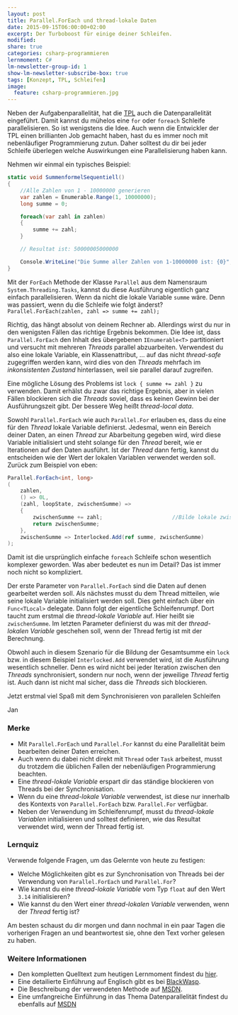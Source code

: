 ```yaml
---
layout: post
title: Parallel.ForEach und thread-lokale Daten
date: 2015-09-15T06:00:00+02:00
excerpt: Der Turboboost für einige deiner Schleifen.
modified:
share: true
categories: csharp-programmieren
lernmoment: C#
lm-newsletter-group-id: 1
show-lm-newsletter-subscribe-box: true
tags: [Konzept, TPL, Schleifen]
image:
  feature: csharp-programmieren.jpg
---
```


Neben der Aufgabenparallelität, hat die [TPL](/csharp-programmieren/von-prozessen-bis-tasks/) auch die Datenparallelität eingeführt. Damit kannst du mühelos eine `for` oder `foreach` Schleife parallelisieren. So ist wenigstens die Idee. Auch wenn die Entwickler der TPL einen brillianten Job gemacht haben, hast du es immer noch mit nebenläufiger Programmierung zutun. Daher solltest du dir bei jeder Schleife überlegen welche Auswirkungen eine Parallelisierung haben kann.

Nehmen wir einmal ein typisches Beispiel:

```cs
static void SummenformelSequentiell()
{
	//Alle Zahlen von 1 - 10000000 generieren 
	var zahlen = Enumerable.Range(1, 10000000); 
	long summe = 0;

	foreach(var zahl in zahlen)
	{
		summe += zahl;
	}

	// Resultat ist: 50000005000000

	Console.WriteLine("Die Summe aller Zahlen von 1-10000000 ist: {0}", summe);
}

```

Mit der `ForEach` Methode der Klasse `Parallel` aus dem Namensraum `System.Threading.Tasks`, kannst du diese Ausführung eigentlich ganz einfach parallelisieren. Wenn da nicht die lokale Variable `summe` wäre. Denn was passiert, wenn du die Schleife wie folgt änderst? `Parallel.ForEach(zahlen, zahl => summe += zahl);`

Richtig, das hängt absolut von deinem Rechner ab. Allerdings wirst du nur in den wenigsten Fällen das richtige Ergebnis bekommen. Die Idee ist, dass `Parallel.ForEach` den Inhalt des übergebenen `IEnumerable<T>` partitioniert und versucht mit mehreren *Threads* parallel abzuarbeiten. Verwendest du also eine lokale Variable, ein Klassenattribut, ... auf das nicht *thread-safe* zugegriffen werden kann, wird dies von den *Threads* mehrfach im *inkonsistenten Zustand* hinterlassen, weil sie parallel darauf zugreifen.

Eine mögliche Lösung des Problems ist `lock { summe += zahl }` zu verwenden. Damit erhälst du zwar das richtige Ergebnis, aber in vielen Fällen blockieren sich die *Threads* soviel, dass es keinen Gewinn bei der Ausführungszeit gibt. Der bessere Weg heißt *thread-local data*.

Sowohl `Parallel.ForEach` wie auch `Parallel.For` erlauben es, dass du eine für den *Thread* lokale Variable definierst. Jedesmal, wenn ein Bereich deiner Daten, an einen *Thread* zur Abarbeitung gegeben wird, wird diese Variable initialisiert und steht solange für den *Thread* bereit, wie er Iterationen auf den Daten ausführt. Ist der *Thread* dann fertig, kannst du entscheiden wie der Wert der lokalen Variablen verwendet werden soll. Zurück zum Beispiel von eben:

```cs
Parallel.ForEach<int, long>
( 
	zahlen,
	() => 0L,
	(zahl, loopState, zwischenSumme) =>
	{ 
    	zwischenSumme += zahl;                      //Bilde lokale zwischenSumme - pro Thread 
    	return zwischenSumme; 
	}, 
	zwischenSumme => Interlocked.Add(ref summe, zwischenSumme)
);
```

Damit ist die ursprünglich einfache `foreach` Schleife schon wesentlich komplexer geworden. Was aber bedeutet es nun im Detail? Das ist immer noch nicht so kompliziert. 

Der erste Parameter von `Parallel.ForEach` sind die Daten auf denen gearbeitet werden soll. Als nächstes musst du dem Thread mitteilen, wie seine lokale Variable initialisiert werden soll. Dies geht einfach über ein `Func<TLocal>` delegate. Dann folgt der eigentliche Schleifenrumpf. Dort taucht zum erstmal die *thread-lokale Variable* auf. Hier heißt sie `zwischenSumme`. Im letzten Parameter definierst du was mit der *thread-lokalen Variable* geschehen soll, wenn der Thread fertig ist mit der Berechnung.

Obwohl auch in diesem Szenario für die Bildung der Gesamtsumme ein `lock` bzw. in diesem Beispiel `Interlocked.Add` verwendet wird, ist die Ausführung wesentlich schneller. Denn es wird nicht bei jeder Iteration zwischen den *Threads* synchronisiert, sondern nur noch, wenn der jeweilige *Thread* fertig ist. Auch dann ist nicht mal sicher, dass die *Threads* sich blockieren.

Jetzt erstmal viel Spaß mit dem Synchronisieren von parallelen Schleifen

Jan


### Merke

-	Mit `Parallel.ForEach` und `Parallel.For` kannst du eine Parallelität beim bearbeiten deiner Daten erreichen.
-	Auch wenn du dabei nicht direkt mit `Thread` oder `Task` arbeitest, musst du trotzdem die üblichen Fallen der nebenläufigen Programmierung beachten.
-	Eine *thread-lokale Variable* erspart dir das ständige blockieren von Threads bei der Synchronisation.
-	Wenn du eine *thread-lokale Variable* verwendest, ist diese nur innerhalb des Kontexts von `Parallel.ForEach` bzw. `Parallel.For` verfügbar.
-	Neben der Verwendung im Schleifenrumpf, musst du *thread-lokale Variablen* initialisieren und solltest definieren, wie das Resultat verwendet wird, wenn der Thread fertig ist.

### Lernquiz 

Verwende folgende Fragen, um das Gelernte von heute zu festigen:

-	Welche Möglichkeiten gibt es zur Synchronisation von Threads bei der Verwendung von `Parallel.ForEach` und `Parallel.For`?
-	Wie kannst du eine *thread-lokale Variable* vom Typ `float` auf den Wert `3.14` initialisieren?
-	Wie kannst du den Wert einer *thread-lokalen Variable* verwenden, wenn der *Thread* fertig ist?

Am besten schaust du dir morgen und dann nochmal in ein paar Tagen die vorherigen Fragen an und beantwortest sie, ohne den Text vorher gelesen zu haben.

### Weitere Informationen

-	Den kompletten Quelltext zum heutigen Lernmoment findest du [hier](https://github.com/LernMoment/csharp/tree/master/ParallelForEach).
-	Eine detailierte Einführung auf Englisch gibt es bei [BlackWasp](http://www.blackwasp.co.uk/ParallelLoopSynch.aspx).
-	Die Beschreibung der verwendeten Methode auf [MSDN](https://msdn.microsoft.com/de-de/library/dd991486(v=vs.110).aspx).
-	Eine umfangreiche Einführung in das Thema Datenparallelität findest du ebenfalls auf [MSDN](https://msdn.microsoft.com/de-de/library/dd537608(v=vs.110).aspx)
